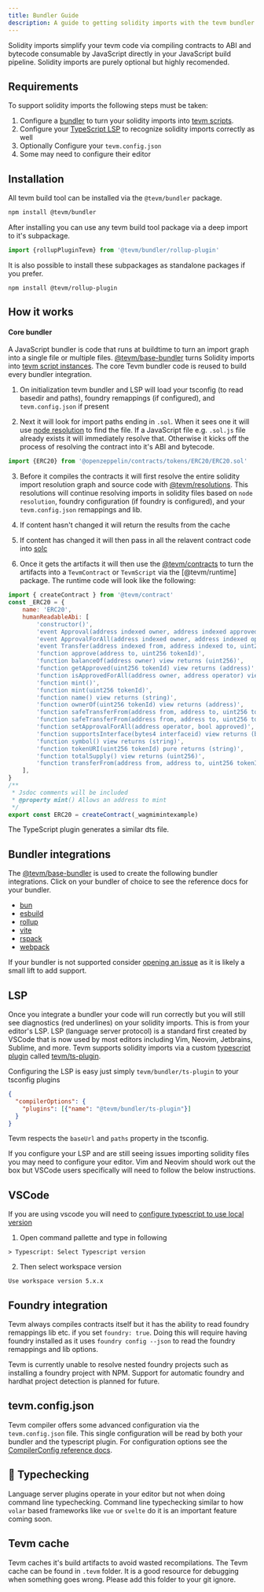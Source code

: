 ```yaml
---
title: Bundler Guide
description: A guide to getting solidity imports with the tevm bundler
---
```


Solidity imports simplify your tevm code via compiling contracts to ABI and bytecode consumable by JavaScript directly in your JavaScript build pipeline. Solidity imports are purely optional but highly recomended.

## Requirements

To support solidity imports the following steps must be taken:

1. Configure a [bundler](https://dev.to/sayanide/the-what-why-and-how-of-javascript-bundlers-4po9) to turn your solidity imports into [tevm scripts](../reference/@tevm/contract/type-aliases/script.md).
2. Configure your [TypeScript LSP](https://microsoft.github.io/language-server-protocol/) to recognize solidity imports correctly as well
3. Optionally Configure your `tevm.config.json`
4. Some may need to configure their editor

## Installation

All tevm build tool can be installed via the `@tevm/bundler` package.

```bash
npm install @tevm/bundler
```

After installing you can use any tevm build tool package via a deep import to it's subpackage.

```typescript
import {rollupPluginTevm} from '@tevm/bundler/rollup-plugin'
```

It is also possible to install these subpackages as standalone packages if you prefer.

```
npm install @tevm/rollup-plugin
```

## How it works

#### Core bundler

A JavaScript bundler is code that runs at buildtime to turn an import graph into a single file or multiple files. [@tevm/base-bundler](https://github.com/evmts/tevm-monorepo/tree/main/bundler-packages/base-bundler) turns Solidity imports into [tevm script instances](../reference/@tevm/contract/type-aliases/script.md). The core Tevm bundler code is reused to build every bundler integration.

1. On initialization tevm bundler and LSP will load your tsconfig (to read basedir and paths), foundry remappings (if configured), and `tevm.config.json` if present

2. Next it will look for import paths ending in `.sol`. When it sees one it will use [node resolution](https://medium.com/outbrain-engineering/node-js-module-resolution-af46715784ef) to find the file. If a JavaScript file e.g. `.sol.js` file already exists it will immediately resolve that. Otherwise it kicks off the process of resolving the contract into it's ABI and bytecode.

```typescript
import {ERC20} from '@openzeppelin/contracts/tokens/ERC20/ERC20.sol'
```

3. Before it compiles the contracts it will first resolve the entire solidity import resolution graph and source code with [@tevm/resolutions](https://github.com/evmts/tevm-monorepo/tree/main/bundler-packages/resolutions). This resolutions will continue resolving imports in solidity files based on `node resolution`, foundry configuration (if foundry is configured), and your `tevm.config.json` remappings and lib.

4. If content hasn't changed it will return the results from the cache

5. If content has changed it will then pass in all the relavent contract code into [solc](https://github.com/evmts/tevm-monorepo/tree/main/bundler-packages/solc)

6. Once it gets the artifacts it will then use the [@tevm/contracts](./contracts.md) to turn the artifacts into a `TevmContract` or `TevmScript` via the [@tevm/runtime] package. The runtime code will look like the following:

```javascript
import { createContract } from '@tevm/contract'
const _ERC20 = {
	name: 'ERC20',
	humanReadableAbi: [
		'constructor()',
		'event Approval(address indexed owner, address indexed approved, uint256 indexed tokenId)',
		'event ApprovalForAll(address indexed owner, address indexed operator, bool approved)',
		'event Transfer(address indexed from, address indexed to, uint256 indexed tokenId)',
		'function approve(address to, uint256 tokenId)',
		'function balanceOf(address owner) view returns (uint256)',
		'function getApproved(uint256 tokenId) view returns (address)',
		'function isApprovedForAll(address owner, address operator) view returns (bool)',
		'function mint()',
		'function mint(uint256 tokenId)',
		'function name() view returns (string)',
		'function ownerOf(uint256 tokenId) view returns (address)',
		'function safeTransferFrom(address from, address to, uint256 tokenId)',
		'function safeTransferFrom(address from, address to, uint256 tokenId, bytes data)',
		'function setApprovalForAll(address operator, bool approved)',
		'function supportsInterface(bytes4 interfaceid) view returns (bool)',
		'function symbol() view returns (string)',
		'function tokenURI(uint256 tokenId) pure returns (string)',
		'function totalSupply() view returns (uint256)',
		'function transferFrom(address from, address to, uint256 tokenId)',
	],
}
/**
 * Jsdoc comments will be included
 * @property mint() Allows an address to mint
 */
export const ERC20 = createContract(_wagmimintexample)
```

The TypeScript plugin generates a similar dts file.

## Bundler integrations

The [@tevm/base-bundler](https://github.com/evmts/tevm-monorepo/tree/main/bundler-packages/base-bundler) is used to create the following bundler integrations. Click on your bundler of choice to see the reference docs for your bundler.

- [bun](../reference/@tevm/bun-plugin/functions/bunplugintevm.md) 
- [esbuild](../reference/@tevm/esbuild-plugin/functions/bunplugintevm.md) 
- [rollup](../reference/@tevm/rollup-plugin/functions/bunplugintevm.md) 
- [vite](../reference/@tevm/vite-plugin/functions/bunplugintevm.md) 
- [rspack](../reference/@tevm/rspack-plugin/functions/bunplugintevm.md) 
- [webpack](../reference/@tevm/esbuild-plugin/functions/bunplugintevm.md) 

If your bundler is not supported consider [opening an issue](https://github.com/evmts/tevm-monorepo/issues/new) as it is likely a small lift to add support.

## LSP

Once you integrate a bundler your code will run correctly but you will still see diagnostics (red underlines) on your solidity imports. This is from your editor's LSP.  LSP (language server protocol) is a standard first created by VSCode that is now used by most editors including Vim, Neovim, Jetbrains, Sublime, and more.  Tevm supports solidity imports via a custom [typescript plugin](https://github.com/microsoft/TypeScript/wiki/Writing-a-Language-Service-Plugin) called [tevm/ts-plugin](https://github.com/evmts/tevm-monorepo/tree/main/lsp).

Configuring the LSP is easy just simply `tevm/bundler/ts-plugin` to your tsconfig plugins

```json
{
  "compilerOptions": {
    "plugins": [{"name": "@tevm/bundler/ts-plugin"}]
  }
}
```

Tevm respects the `baseUrl` and `paths` property in the tsconfig.

If you configure your LSP and are still seeing issues importing solidity files you may need to configure your editor. Vim and Neovim should work out the box but VSCode users specifically will need to follow the below instructions.

## VSCode

If you are using vscode you will need to [configure typescript to use local version](https://code.visualstudio.com/docs/typescript/typescript-compiling#_using-the-workspace-version-of-typescript)

1. Open command pallette and type in following

```
> Typescript: Select Typescript version
```

2. Then select workspace version
```
Use workspace version 5.x.x
```

## Foundry integration

Tevm always compiles contracts itself but it has the ability to read foundry remappings lib etc. if you set `foundry: true`. Doing this will require having foundry installed as it uses `foundry config --json` to read the foundry remappings and lib options.

Tevm is currently unable to resolve nested foundry projects such as installing a foundry project with NPM. Support for automatic foundry and hardhat project detection is planned for future.

## tevm.config.json

Tevm compiler offers some advanced configuration via the `tevm.config.json` file. This single configuration will be read by both your bundler and the typescript plugin. For configuration options see the [CompilerConfig reference docs](../reference/@tevm/config/types/type-aliases/CompilerConfig.md).

## 🚧 Typechecking

Language server plugins operate in your editor but not when doing command line typechecking. Command line typechecking similar to how `volar` based frameworks like `vue` or `svelte` do it is an important feature coming soon.

## Tevm cache

Tevm caches it's build artifacts to avoid wasted recompilations. The Tevm cache can be found in `.tevm` folder. It is a good resource for debugging when something goes wrong. Please add this folder to your git ignore.
